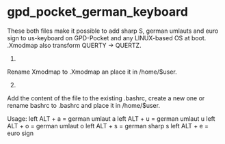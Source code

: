 # gpd_pocket_german_keyboard

These both files make it possible to add sharp S, german umlauts and euro sign to us-keyboard on GPD-Pocket and any LINUX-based OS at boot.
.Xmodmap also transform QUERTY -> QUERTZ.

1.
Rename Xmodmap to .Xmodmap an place it in /home/$user.

2.
Add the content of the file to the existing .bashrc, create a new one or rename bashrc to .bashrc and place it in /home/$user.

Usage:
left ALT + a = german umlaut a 
left ALT + u = german umlaut u
left ALT + o = german umlaut o
left ALT + s = german sharp s
left ALT + e = euro sign
